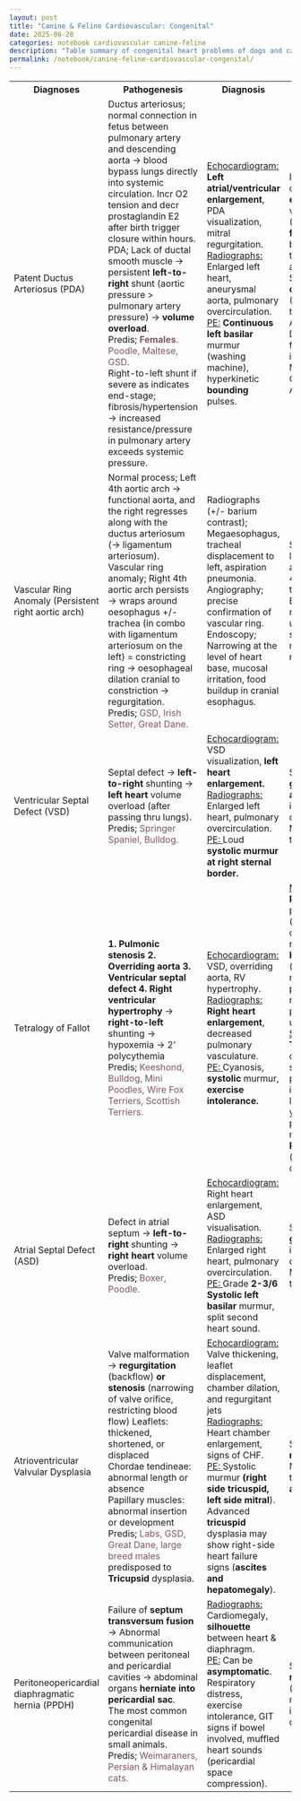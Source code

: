 ```yaml
---
layout: post
title: "Canine & Feline Cardiovascular: Congenital"
date: 2025-08-28
categories: notebook cardiovascular canine-feline
description: "Table summary of congenital heart problems of dogs and cats; pathogenesis, diagnostics, treatment, and prognosis."
permalink: /notebook/canine-feline-cardiovascular-congenital/
---
```



<div class="prose max-w-none"><table border="0" cellpadding="0" cellspacing="0" style="border-collapse:
 collapse;table-layout:fixed">
<col style=""/>
<col span="3" style=""/>
<col style=""/>
<tr height="27" style="height:20.0pt">
<th>Diagnoses</th>
<th>Pathogenesis</th>
<th>Diagnosis</th>
<th>Treatment</th>
<th>Prognosis</th>
</tr>
<tr height="320" style="height:240.0pt">
<td align="left" class="xl65" style="">Patent Ductus Arteriosus (PDA)</td>
<td align="left" class="xl65" style="">Ductus arteriosus;
  normal connection in fetus between pulmonary artery and descending aorta →
  blood bypass lungs directly into systemic circulation. Incr O2 tension and
  decr prostaglandin E2 after birth trigger closure within hours.<br/>
    PDA; Lack of ductal smooth muscle → persistent <span style="font-weight:bold;">left-to-right</span> shunt (aortic pressure &gt; pulmonary artery pressure) → <span style="font-weight:bold;">volume overload</span>.<br/>
    Predis; <span style="color:#805463;font-weight:bold;">Females</span><span style="color:#805463;">. </span><span style="color:#805463;">Poodle, Maltese, GSD.</span><br/>
    Right-to-left shunt if severe as indicates end-stage; fibrosis/hypertension
  → increased resistance/pressure in pulmonary artery exceeds systemic
  pressure.</td>
<td align="left" class="xl65" style=""><span style="text-decoration:underline;">Echocardiogram:</span> <span style="font-weight:bold;">Left atrial/ventricular enlargement</span>, PDA visualization, mitral regurgitation.<br/>
<span style="text-decoration:underline;">Radiographs:</span> Enlarged
  left heart, aneurysmal aorta, pulmonary overcirculation.<br/>
<span style="text-decoration:underline;">PE:</span> <span style="font-weight:bold;">Continuous left basilar</span> murmur
  (washing machine), hyperkinetic <span style="font-weight:bold;">bounding</span> pulses.</td>
<td align="left" class="xl65" style="">Interventional
  catheterization; <span style="font-weight:bold;">coil embolisation</span>/<br/>
    vascular plug. (Most PDAs are <span style="font-weight:bold;">funnel</span> shaped with base at aorta and tip at pulmonary artery).<br/>
    Surgical <span style="font-weight:bold;">ligation</span>; If
  <span style="font-weight:bold;">cylindrical</span> PDA. (Or
  'Nickel-titanium devices Amplatz Canine Ductal Occluder' for cylindrical PDA
  in future)<br/>
    Medical (CHF): Oxygen, diuretics, ACE inhibitors.</td>
<td align="left" class="xl65" style="">Favorable with
  closure.<br/>
<span style="font-weight:bold;">Poor for right-to-left</span>
  shunt.</td>
</tr>
<tr height="213" style="height:160.0pt">
<td align="left" class="xl67" style="">Vascular Ring Anomaly (Persistent right aortic arch)</td>
<td align="left" class="xl67" style="">Normal
  process; Left 4th aortic arch → functional aorta, and the right regresses
  along with the ductus arteriosum (→ ligamentum arteriosum).<br/>
    Vascular ring anomaly; Right 4th aortic arch persists → wraps around
  oesophagus +/- trachea (in combo with ligamentum arteriosum on the left) =
  constricting ring → oesophageal dilation cranial to constriction → regurgitation.<br/>
    Predis; <span style="color:#805463;">GSD, Irish Setter, Great Dane</span><span style="color:#805463;">.</span></td>
<td align="left" class="xl67" style="">Radiographs (+/-
  barium contrast); Megaesophagus, tracheal displacement to left, aspiration
  pneumonia.<br/>
    Angiography; precise confirmation of vascular ring.<br/>
    Endoscopy; Narrowing at the level of heart base, mucosal irritation, food
  buildup in cranial esophagus.</td>
<td align="left" class="xl67" style="">Surgical <span style="font-weight:bold;">ligation</span> of ligamentum arteriosum
  via left 4th intercostal thoracotomy.<br/>
    Esophageal motility may be impaired → upright feeding, soft or liquid diet,
  multiple small meals</td>
<td align="left" class="xl67" style="">Good if treated <span style="font-weight:bold;">early</span>; residual esophageal
  dysfunction possible.</td>
</tr>
<tr height="107" style="height:80.0pt">
<td align="left" class="xl65" style="">Ventricular Septal Defect (VSD)</td>
<td align="left" class="xl65" style="">Septal defect → <span style="font-weight:bold;">left-to-right</span> shunting → <span style="font-weight:bold;">left heart</span> volume overload (after
  passing thru lungs).<br/>
    Predis; <span style="color:#805463;">Springer Spaniel, Bulldog.</span></td>
<td align="left" class="xl65" style=""><span style="text-decoration:underline;">Echocardiogram:</span> VSD visualization,<span style="font-weight:bold;"> left heart
  enlargement.</span><br/>
<span style="text-decoration:underline;">Radiographs:</span> Enlarged
  left heart, pulmonary overcirculation.<br/>
<span style="text-decoration:underline;">PE: </span>Loud <span style="font-weight:bold;">systolic murmur at right sternal border.</span></td>
<td align="left" class="xl65" style="">Surgery; <span style="font-weight:bold;">patch graft</span> or <span style="font-weight:bold;">pulmonary artery banding</span> or
  interventional device closure.<br/>
    Medical; <span style="font-weight:bold;">CHF</span> therapy.</td>
<td align="left" class="xl65" style="">Favorable if small;
  poor for untreated large defects.</td>
</tr>
<tr height="267" style="height:200.0pt">
<td align="left" class="xl67" style="">Tetralogy of Fallot</td>
<td align="left" class="xl67" style=""><span style="font-weight:bold;">1.
  Pulmonic stenosis
    2. Overriding aorta
    3. Ventricular septal defect
    4. Right ventricular hypertrophy
</span>→ <span style="font-weight:bold;">right-to-left </span>shunting → hypoxemia → 2' polycythemia<br/>
    Predis; <span style="color:#805463;">Keeshond, Bulldog, Mini Poodles, Wire
  Fox Terriers, Scottish Terriers.</span></td>
<td align="left" class="xl67" style=""><span style="text-decoration:underline;">Echocardiogram:</span> VSD, overriding aorta, RV hypertrophy.<br/>
<span style="text-decoration:underline;">Radiographs:</span> <span style="font-weight:bold;">Right heart enlargement</span>, decreased
  pulmonary vasculature.<br/>
<span style="text-decoration:underline;">PE: </span>Cyanosis, <span style="font-weight:bold;">systolic</span> murmur, <span style="font-weight:bold;">exercise intolerance.</span></td>
<td align="left" class="xl67" style=""><span style="text-decoration:underline;">Medical
  palliative;</span><span style="font-weight:bold;">
    Phlebotomy</span> for polycythemia (blood removal with
  concurrent fluid replacement).<br/>
<span style="font-weight:bold;">Hydroxyurea</span>
  (suppresses bone marrow RBC production) if repeated phlebotomies
  unachievable.<br/>
<span style="text-decoration:underline;">Surgery;
</span><span style="font-weight:bold;">Blalock-Taussig shunt</span>;
  connects a systemic artery and pulmonary artery to incr bloodflow to lungs.
  For young/unstable patients (Palliative not
  corrective)<br/>
<span style="font-weight:bold;">Patch graft</span>
  (corrective) to close VSD.</td>
<td align="left" class="xl67" style="">Poor if severe.</td>
</tr>
<tr height="160" style="height:120.0pt">
<td align="left" class="xl65" style="">Atrial Septal Defect (ASD)</td>
<td align="left" class="xl65" style="">Defect in atrial
  septum → <span style="font-weight:bold;">left-to-right</span>
  shunting → <span style="font-weight:bold;">right heart</span>
  volume overload.<br/>
    Predis; <span style="color:#805463;">Boxer, Poodle.</span></td>
<td align="left" class="xl65" style=""><span style="text-decoration:underline;">Echocardiogram:</span> Right heart enlargement, ASD
  visualisation.<br/>
<span style="text-decoration:underline;">Radiographs:</span> Enlarged
  right heart, pulmonary overcirculation.<br/>
<span style="text-decoration:underline;">PE: </span>Grade <span style="font-weight:bold;">2-3/6 Systolic left basilar </span>murmur,
  split second heart sound.</td>
<td align="left" class="xl65" style="">Surgery; <span style="font-weight:bold;">patch graft </span>or interventional device
  closure.<br/>
    Medical; CHF therapy.</td>
<td align="left" class="xl65" style="">Favorable if small;
  poor for untreated large defects.</td>
</tr>
<tr height="187" style="height:140.0pt">
<td align="left" class="xl67" style="">Atrioventricular Valvular Dysplasia</td>
<td align="left" class="xl67" style="">Valve malformation → <span style="font-weight:bold;">regurgitation</span> (backflow) <span style="font-weight:bold;">or stenosis </span>(narrowing of valve
  orifice, restricting blood flow)<span style="font-weight:bold;">
</span>Leaflets: thickened, shortened, or
  displaced<br/>
    Chordae tendineae: abnormal length or absence<br/>
    Papillary muscles: abnormal insertion or development<br/>
    Predis; <span style="color:#805463;">Labs, GSD, Great Dane, large breed
  males</span> predisposed to <span style="font-weight:bold;">Tricupsid</span> dysplasia.</td>
<td align="left" class="xl67" style=""><span style="text-decoration:underline;">Echocardiogram:</span> Valve thickening, leaflet
  displacement, chamber dilation, and regurgitant jets<br/>
<span style="text-decoration:underline;">Radiographs: </span>Heart
  chamber enlargement, signs of CHF.<br/>
<span style="text-decoration:underline;">PE: </span>Systolic murmur <span style="font-weight:bold;">(right side tricuspid, left side mitral</span>).<br/>
    Advanced <span style="font-weight:bold;">tricuspid</span>
  dysplasia may show right-side heart failure signs (<span style="font-weight:bold;">ascites
  and hepatomegaly</span>).</td>
<td align="left" class="xl67" style="">Surgery; <span style="font-weight:bold;">valve repair</span>/replacement.<br/>
    Medical; <span style="font-weight:bold;">CHF</span> therapy,
  <span style="font-weight:bold;">antiarrhythmics</span>.</td>
<td align="left" class="xl67" style="">Variable based on
  severity.</td>
</tr>
<tr height="160" style="height:120.0pt">
<td align="left" class="xl65" style="">Peritoneopericardial diaphragmatic hernia (PPDH)</td>
<td align="left" class="xl65" style="">Failure of <span style="font-weight:bold;">septum transversum fusion</span> → Abnormal
  communication between peritoneal and pericardial cavities → abdominal organs <span style="font-weight:bold;">herniate into pericardial sac</span>.<br/>
    The most common congenital pericardial disease in small animals.<br/>
    Predis; <span style="color:#805463;">Weimaraners, Persian &amp; Himalayan
  cats.</span></td>
<td align="left" class="xl65" style=""><span style="text-decoration:underline;">Radiographs:</span> Cardiomegaly, <span style="font-weight:bold;">silhouette</span> between heart &amp; diaphragm.<br/>
<span style="text-decoration:underline;">PE:</span> Can be <span style="font-weight:bold;">asymptomatic</span>. Respiratory distress, exercise intolerance, GIT signs if
  bowel involved, muffled heart sounds (pericardial space compression).</td>
<td align="left" class="xl65" style="">Surgery: <span style="font-weight:bold;">Hernia repair</span> (herniorrhaphy) via
  midline laparotomy in symptomatic cases.</td>
<td align="left" class="xl65" style=""><span style="font-weight:bold;">Excellent</span> unless <span style="font-weight:bold;">adhesions</span> between abdominal organs and pericardium complicate surgery.</td>
</tr>
<?if supportMisalignedColumns?>
<tr height="0" style="display:none">
<td style=""></td>
<td style=""></td>
<td style=""></td>
<td style=""></td>
<td style=""></td>
</tr>
<?endif?>
</table></div>
